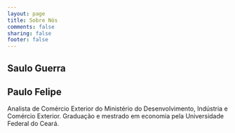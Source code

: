 ```yaml
---
layout: page
title: Sobre Nós
comments: false
sharing: false
footer: false
---
```


## Saulo Guerra

## Paulo Felipe

Analista de Comércio Exterior do Ministério do Desenvolvimento, Indústria e Comércio Exterior. Graduação e mestrado em economia pela Universidade Federal do Ceará. 